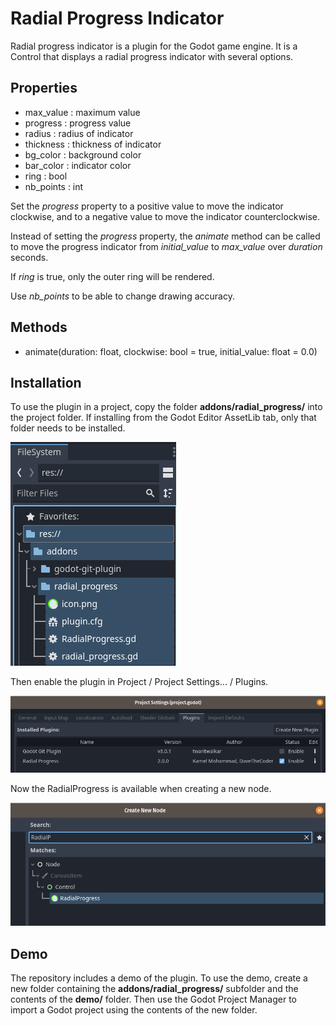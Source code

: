 # Radial Progress Indicator
Radial progress indicator is a plugin for the Godot game engine. It is a Control that displays a radial progress indicator with several options.

## Properties

- max\_value : maximum value<br/>
- progress : progress value<br/>
- radius : radius of indicator<br/>
- thickness : thickness of indicator<br/>
- bg\_color : background color<br/>
- bar\_color : indicator color<br/>
- ring : bool <br/>
- nb_points : int <br/>

Set the *progress* property to a positive value to move the indicator clockwise, and to a negative value to move the indicator counterclockwise.

Instead of setting the *progress* property, the *animate* method can be called to move the progress indicator from *initial_value* to *max_value* over *duration* seconds.

If *ring* is true, only the outer ring will be rendered. 

Use *nb_points* to be able to change drawing accuracy.

## Methods

- animate(duration: float, clockwise: bool = true, initial\_value: float = 0.0) <br/>

## Installation

To use the plugin in a project, copy the folder **addons/radial_progress/** into the project folder. If installing from the Godot Editor AssetLib tab, only that folder needs to be installed.

![](README_images/filesystem_dock.png)

Then enable the plugin in Project / Project Settings... / Plugins.

![](README_images/project_settings_plugins.png)

Now the RadialProgress is available when creating a new node.

![](README_images/create_new_node.png)

## Demo

The repository includes a demo of the plugin. To use the demo, create a new folder containing the **addons/radial_progress/** subfolder and the contents of the **demo/** folder. Then use the Godot Project Manager to import a Godot project using the contents of the new folder.
